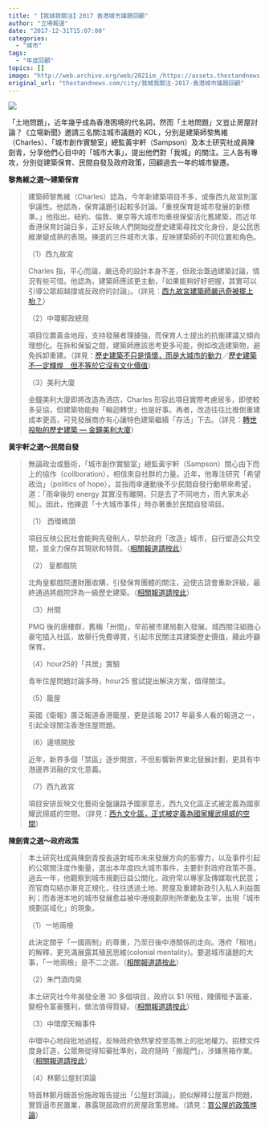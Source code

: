 ```yaml
---
title: "【我城我關注】2017 香港城市議題回顧"
author: "立場報道"
date: "2017-12-31T15:07:00"
categories:
  - "城市"
tags:
  - "年度回顧"
topics: []
image: "http://web.archive.org/web/2021im_/https://assets.thestandnews.com/media/photos/14753270_10157550880225265_483943545430535539_o_DRZMB.png"
original_url: "thestandnews.com/city/我城我關注-2017-香港城市議題回顧"
---
```

![](http://web.archive.org/web/2021im_/https://assets.thestandnews.com/media/photos/14753270_10157550880225265_483943545430535539_o_DRZMB.png)

「土地問題」，近年幾乎成為香港困境的代名詞，然而「土地問題」又豈止房屋討論？《立場新聞》邀請三名關注城市議題的 KOL，分別是建築師黎雋維（Charles）、「城市創作實驗室」總監黃宇軒（Sampson）及本土研究社成員陳劍青，分享他們心目中的「城市大事」，提出他們對「我城」的關注。三人各有專攻，分別從建築保育、民間自發及政府政策，回顧過去一年的城市變遷。

**黎雋維之選～建築保育**

> 建築師黎雋維（Charles）認為，今年新建築項目不多，或像西九故宮則富爭議性。他認為，保育議題引起較多討論。「重視保育是城市發展的新標準。」他指出，紐約、倫敦、東京等大城市均重視保留活化舊建築，而近年香港保育討論日多，正好反映人們開始從歷史建築尋找文化身份，是公民思維漸變成熟的表現。揀選的三件城市大事，反映建築師的不同位置和角色。
> 
> （1）西九故宮
> 
> Charles 指，平心而論，嚴迅奇的設計本身不差，但政治蓋過建築討論，情況有些可惜。他認為，建築師應該更主動，「如果能夠好好把握，其實可以引導公眾超越撐或反政府的討論」。（詳見：[西九故宮建築師嚴迅奇被擺上枱？](../../culture/西九故宮建築師嚴迅奇被擺上枱/)）
> 
> （2）中環郵政總局
> 
> 項目位置黃金地段，支持發展者理據強，而保育人士提出的抗衡建議又傾向理想化。在拆和保留之間，建築師應該思考更多可能，例如改造建築物，避免拆卸重建。（詳見：[歷史建築不只是情懷，而是大城市的動力](../../city/中環郵政總局-歷史建築不只是情懷-而是大城市的動力/)／[歷史建築不一定輝煌　但不等於它沒有文化價值](../../city/再評中環郵政總局-歷史建築不一定輝煌-但不等於它沒有文化價值/)）
> 
> （3）美利大廈
> 
> 金鐘美利大廈即將改造為酒店，Charles 形容此項目實際考慮居多，即使較多妥協，但建築物能夠「輪迴轉世」也是好事。再者，改造往往比推倒重建成本更高，可見發展商亦有心讓特色建築繼續「存活」下去。（詳見：[轉世投胎的歷史建築 — 金鐘美利大廈](../../city/轉世投胎的歷史建築-金鐘美利大廈/)）

**黃宇軒之選～民間自發**

> 無論政治或藝術，「城市創作實驗室」總監黃宇軒（Sampson）關心由下而上的協作（collboration），相信來自社群的力量。近年，他專注研究「希望政治」（politics of hope），並指雨傘運動後不少民間自發行動帶來希望，道：「雨傘後的 energy 其實沒有離開，只是去了不同地方，而大家未必知」。因此，他揀選「十大城市事件」時亦著重於民間自發項目。
> 
> （1） 西環碼頭
> 
> 項目反映公民社會能夠先發制人，早於政府「改造」城市，自行塑造公共空間，並全力保存其現狀和特質。（[相關報道請按此](../../tag/西環碼頭/)）
> 
> （2） 皇都戲院
> 
> 北角皇都戲院遭財團收購，引發保育團體的關注，迫使古諮會重新評級，最終通過將戲院評為一級歷史建築。（[相關報道請按此](../../city/再評中環郵政總局-歷史建築不一定輝煌-但不等於它沒有文化價值/)）
> 
> （3）卅間
> 
> PMQ 後的唐樓群，舊稱「卅間」，早前被市建局劃入發展。城西關注組擔心豪宅插入社區，故舉行免費導賞，引起市民關注其建築歷史價值，藉此呼籲保育。
> 
> （4）hour25的「共居」實驗
> 
> 青年住屋問題討論多時，hour25 嘗試提出解決方案，值得關注。
> 
> （5）籠屋
> 
> 英國《衛報》廣泛報道香港籠屋，更是該報 2017 年最多人看的報道之一，引起全球關注香港住屋問題。
> 
> （6）邊境開放
> 
> 近年，新界多個「禁區」逐步開放，不但影響新界東北發展計劃，更具有中港邊界消融的文化意義。
> 
> （7）西九故宮
> 
> 項目安排反映文化藝術全盤讓路予國家意志，西九文化區正式被定義為國家耀武揚威的空間。（詳見：[西九文化區，正式被定義為國家耀武揚威的空間](../../politics/西九文化區-正式被定義為國家耀武揚威的空間/)）

**陳劍青之選～政府政策**

> 本土研究社成員陳劍青按長遠對城市未來發展方向的影響力，以及事件引起的公眾關注度作衡量，選出本年度四大城市事件，主要針對政府政策不善。過去一年，他觀察到城市規劃日益公關化，政府常以專家及傳媒取代民意；而官商勾結亦漸見正規化，往往透過土地、房屋及重建新政引入私人利益圖利；而香港本地的城市發展愈益被中港規劃原則所牽動及主宰，出現「城市規劃區域化」的現象。
> 
> （1）一地兩檢
> 
> 此決定關乎「一國兩制」的尊重，乃至日後中港關係的走向。港府「租地」的解釋，更充滿展露其殖民思維(colonial mentality)。要選城市議題的大事，「一地兩檢」是不二之選。（[相關報道請按此](../../tag/一地兩檢/)）
> 
> （2）朱門酒肉臭
> 
> 本土研究社今年揭發全港 30 多個項目，政府以 $1 呎租，賤價租予富豪，變相令富豪獲利，做法值得質疑。（[相關報道請按此](../../politics/朱門酒肉臭-本土研究社-富豪-私有化-官地-平租建泳池網球場-籲政府公開租用條款/)）
> 
> （3）中環摩天輪事件
> 
> 中環中心地段批地過程，反映政府依然掌控至高無上的批地權力。招標文件度身訂造，公眾無從得知審批準則，政府隨時「搬龍門」，涉嫌黑箱作業。（[相關報道請按此](../../tag/中環摩天輪/)）
> 
> （4）林鄭公屋封頂論
> 
> 特首林鄭月娥首份施政報告提出「公屋封頂論」，貌似解釋公屋富戶問題，實質逼市民置業，暴露現屆政府的房屋政策思維。（請見：[買公屋的政策悖論](../../politics/買公屋的政策悖論/)）